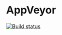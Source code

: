# AppVeyor
[![Build status](https://ci.appveyor.com/api/projects/status/x2ayqoyp1g0wkibt?svg=true)](https://ci.appveyor.com/project/Nick-kf/osnavt2-1-2-1)

